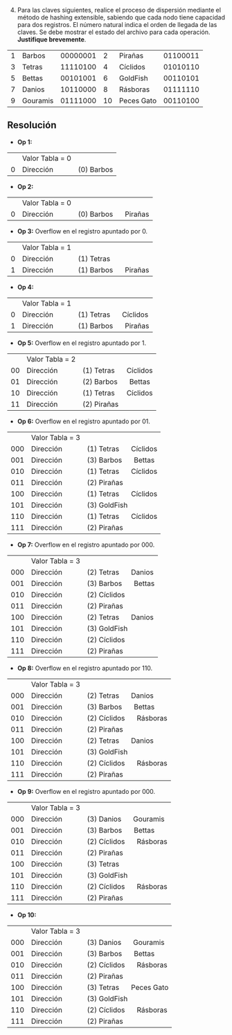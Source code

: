 4. Para las claves siguientes, realice el proceso de dispersión mediante el método de hashing extensible, sabiendo que cada nodo tiene capacidad para dos registros. El número natural indica el orden de llegada de las claves. Se debe mostrar el estado del archivo para cada operación. **Justifique brevemente**.

|     |          |          |     |            |          |
| --- | -------- | -------- | --- | ---------- | -------- |
| 1   | Barbos   | 00000001 | 2   | Pirañas    | 01100011 |
| 3   | Tetras   | 11110100 | 4   | Cíclidos   | 01010110 |
| 5   | Bettas   | 00101001 | 6   | GoldFish   | 00110101 |
| 7   | Danios   | 10110000 | 8   | Rásboras   | 01111110 |
| 9   | Gouramis | 01111000 | 10  | Peces Gato | 00110100 |

## Resolución

- **Op 1:**

|     |                 |            |
| :-- | :-------------- | :--------- |
|     | Valor Tabla = 0 |            |
| 0   | Dirección       | (0) Barbos |

- **Op 2:**

|     |                 |                            |
| :-- | :-------------- | :------------------------- |
|     | Valor Tabla = 0 |                            |
| 0   | Dirección       | (0) Barbos $\quad$ Pirañas |

- **Op 3:** Overflow en el registro apuntado por 0.

|     |                 |                            |
| :-- | :-------------- | :------------------------- |
|     | Valor Tabla = 1 |                            |
| 0   | Dirección       | (1) Tetras                 |
| 1   | Dirección       | (1) Barbos $\quad$ Pirañas |

- **Op 4:**

|     |                 |                             |
| :-- | :-------------- | :-------------------------- |
|     | Valor Tabla = 1 |                             |
| 0   | Dirección       | (1) Tetras $\quad$ Cíclidos |
| 1   | Dirección       | (1) Barbos $\quad$ Pirañas  |

- **Op 5:** Overflow en el registro apuntado por 1.

|     |                 |                             |
| :-- | :-------------- | :-------------------------- |
|     | Valor Tabla = 2 |                             |
| 00  | Dirección       | (1) Tetras $\quad$ Cíclidos |
| 01  | Dirección       | (2) Barbos $\quad$ Bettas   |
| 10  | Dirección       | (1) Tetras $\quad$ Cíclidos |
| 11  | Dirección       | (2) Pirañas                 |

- **Op 6:** Overflow en el registro apuntado por 01.

|     |                 |                             |
| :-- | :-------------- | :-------------------------- |
|     | Valor Tabla = 3 |                             |
| 000 | Dirección       | (1) Tetras $\quad$ Cíclidos |
| 001 | Dirección       | (3) Barbos $\quad$ Bettas   |
| 010 | Dirección       | (1) Tetras $\quad$ Cíclidos |
| 011 | Dirección       | (2) Pirañas                 |
| 100 | Dirección       | (1) Tetras $\quad$ Cíclidos |
| 101 | Dirección       | (3) GoldFish                |
| 110 | Dirección       | (1) Tetras $\quad$ Cíclidos |
| 111 | Dirección       | (2) Pirañas                 |

- **Op 7:** Overflow en el registro apuntado por 000.

|     |                 |                           |
| :-- | :-------------- | :------------------------ |
|     | Valor Tabla = 3 |                           |
| 000 | Dirección       | (2) Tetras $\quad$ Danios |
| 001 | Dirección       | (3) Barbos $\quad$ Bettas |
| 010 | Dirección       | (2) Cíclidos              |
| 011 | Dirección       | (2) Pirañas               |
| 100 | Dirección       | (2) Tetras $\quad$ Danios |
| 101 | Dirección       | (3) GoldFish              |
| 110 | Dirección       | (2) Cíclidos              |
| 111 | Dirección       | (2) Pirañas               |

- **Op 8:** Overflow en el registro apuntado por 110.

|     |                 |                               |
| :-- | :-------------- | :---------------------------- |
|     | Valor Tabla = 3 |                               |
| 000 | Dirección       | (2) Tetras $\quad$ Danios     |
| 001 | Dirección       | (3) Barbos $\quad$ Bettas     |
| 010 | Dirección       | (2) Cíclidos $\quad$ Rásboras |
| 011 | Dirección       | (2) Pirañas                   |
| 100 | Dirección       | (2) Tetras $\quad$ Danios     |
| 101 | Dirección       | (3) GoldFish                  |
| 110 | Dirección       | (2) Cíclidos $\quad$ Rásboras |
| 111 | Dirección       | (2) Pirañas                   |

- **Op 9:** Overflow en el registro apuntado por 000.

|     |                 |                               |
| :-- | :-------------- | :---------------------------- |
|     | Valor Tabla = 3 |                               |
| 000 | Dirección       | (3) Danios $\quad$ Gouramis   |
| 001 | Dirección       | (3) Barbos $\quad$ Bettas     |
| 010 | Dirección       | (2) Cíclidos $\quad$ Rásboras |
| 011 | Dirección       | (2) Pirañas                   |
| 100 | Dirección       | (3) Tetras                    |
| 101 | Dirección       | (3) GoldFish                  |
| 110 | Dirección       | (2) Cíclidos $\quad$ Rásboras |
| 111 | Dirección       | (2) Pirañas                   |

- **Op 10:**

|     |                 |                               |
| :-- | :-------------- | :---------------------------- |
|     | Valor Tabla = 3 |                               |
| 000 | Dirección       | (3) Danios $\quad$ Gouramis   |
| 001 | Dirección       | (3) Barbos $\quad$ Bettas     |
| 010 | Dirección       | (2) Cíclidos $\quad$ Rásboras |
| 011 | Dirección       | (2) Pirañas                   |
| 100 | Dirección       | (3) Tetras $\quad$ Peces Gato |
| 101 | Dirección       | (3) GoldFish                  |
| 110 | Dirección       | (2) Cíclidos $\quad$ Rásboras |
| 111 | Dirección       | (2) Pirañas                   |
